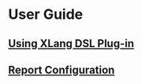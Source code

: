 # User Guide

## [Using XLang DSL Plug-in](idea/idea-plugin.md)

## [Report Configuration](report.md)